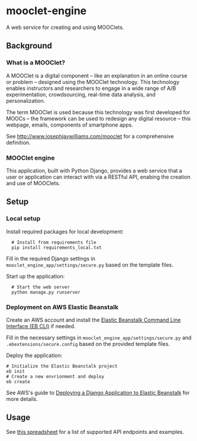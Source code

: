 # mooclet-engine
A web service for creating and using MOOClets.

## Background

### What is a MOOClet?
A MOOClet is a digital component – like an explanation in an online course or problem – designed using the MOOClet technology. This technology enables instructors and researchers to engage in a wide range of A/B experimentation, crowdsourcing, real-time data analysis, and personalization. 

The term MOOClet is used because this technology was first developed for MOOCs – the framework can be used to redesign any digital resource – this webpage, emails, components of smartphone apps.

See http://www.josephjaywilliams.com/mooclet for a comprehensive definition.

### MOOClet engine
This application, built with Python Django, provides a web service that a user or application can interact with via a RESTful API, enabing the creation and use of MOOClets.

## Setup
### Local setup

Install required packages for local development:
```
  # Install from requirements file
  pip install requirements_local.txt
```
Fill in the required Django settings in  ```mooclet_engine_app/settings/secure.py``` based on the template files.

Start up the application:
```
  # Start the web server
  python manage.py runserver
```

### Deployment on AWS Elastic Beanstalk
Create an AWS account and install the [Elastic Beanstalk Command Line Interface (EB CLI)](http://docs.aws.amazon.com/elasticbeanstalk/latest/dg/eb-cli3-install.html) if needed.

Fill in the necessary settings in ```mooclet_engine_app/settings/secure.py``` and ```.ebextensions/secure.config``` based on the provided template files.

Deploy the application:
```
# Initialize the Elastic Beanstalk project
eb init
# Create a new envrionment and deploy
eb create
```
See AWS's guide to [Deploying a Django Application to Elastic Beanstalk](http://docs.aws.amazon.com/elasticbeanstalk/latest/dg/create-deploy-python-django.html) for more details.

## Usage
See [this spreadsheet](https://docs.google.com/spreadsheets/d/1cmnQff9T7o2KhaccvdoLNj4v9lGaWpoxkPJ2nEUM_Ow) for a list of supported API endpoints and examples.
